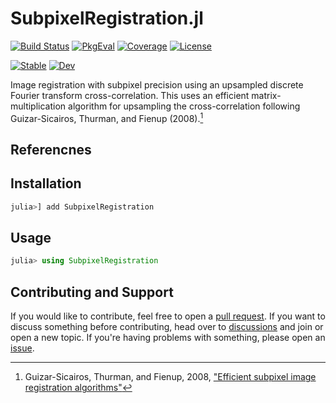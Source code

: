 # SubpixelRegistration.jl

[![Build Status](https://github.com/JuliaHCI/SubpixelRegistration.jl/actions/workflows/CI.yml/badge.svg?branch=main)](https://github.com/JuliaHCI/SubpixelRegistration.jl/actions/workflows/CI.yml?query=branch%3Amain)
[![PkgEval](https://juliaci.github.io/NanosoldierReports/pkgeval_badges/S/SubpixelRegistration.svg)](https://juliaci.github.io/NanosoldierReports/pkgeval_badges/report.html)
[![Coverage](https://codecov.io/gh/JuliaHCI/SubpixelRegistration.jl/branch/main/graph/badge.svg)](https://codecov.io/gh/JuliaHCI/SubpixelRegistration.jl)
[![License](https://img.shields.io/github/license/JuliaHCI/SubpixelRegistration.jl?color=yellow)](LICENSE)

[![Stable](https://img.shields.io/badge/docs-stable-blue.svg)](https://JuliaHCI.github.io/SubpixelRegistration.jl/stable)
[![Dev](https://img.shields.io/badge/docs-dev-blue.svg)](https://JuliaHCI.github.io/SubpixelRegistration.jl/dev)

Image registration with subpixel precision using an upsampled discrete Fourier transform cross-correlation. This uses an efficient matrix-multiplication algorithm for upsampling the cross-correlation following Guizar-Sicairos, Thurman, and Fienup (2008).[^1]

## Referencnes

> [^1]: Guizar-Sicairos, Thurman, and Fienup, 2008, ["Efficient subpixel image registration algorithms"](http://www.opticsinfobase.org/ol/fulltext.cfm?uri=ol-33-2-156&id=148843)

## Installation

```julia
julia>] add SubpixelRegistration
```

## Usage

```julia
julia> using SubpixelRegistration
```

## Contributing and Support

If you would like to contribute, feel free to open a [pull request](https://github.com/JuliaHCI/SubpixelRegistration.jl/pulls). If you want to discuss something before contributing, head over to [discussions](https://github.com/JuliaHCI/SubpixelRegistration.jl/discussions) and join or open a new topic. If you're having problems with something, please open an [issue](https://github.com/JuliaHCI/SubpixelRegistration.jl/issues).
